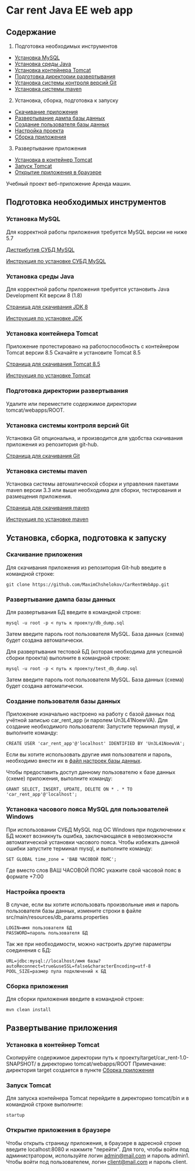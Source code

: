 # Car rent Java EE web app

## Содержание

1. Подготовка необходимых инструментов
 + [Установка MySQL](#mysql)
 + [Установка среды Java](#jdk)
 + [Установка контейнера Tomcat](#tomcat)
 + [Подготовка директории развертывания](#tom_dir)
 + [Установка системы контроля версий Git](#git)
 + [Установка системы maven](#maven)
2. Установка, сборка, подготовка к запуску
 + [Скачивание приложения](#clone)
 + [Развертывание дампа базы данных](#import)
 + [Создание пользователя базы данных](#setup_db)
 + [Настройка проекта](#set_param)
 + [Сборка приложения](#compile)
3. Развертывание приложения
 + [Установка в контейнер Tomcat](#tomcat_deploy)
 + [Запуск Tomcat](#start_tomcat)
 + [Открытие приложения в браузере](#browse)



Учебный проект веб-приложение Аренда машин.

##	Подготовка необходимых инструментов
### <a name="mysql"></a>	Установка MySQL

Для корректной работы приложения требуется MySQL версии не ниже 5.7

[Дистрибутив СУБД MySQL](https://dev.mysql.com/downloads/mysql/)

[Инструкция по установке СУБД MySQL](https://dev.mysql.com/doc/refman/8.0/en/installing.html)

### <a name="jdk"></a>	Установка среды Java

Для корректной работы приложения требуется установить Java Development Kit версии 8 (1.8)

[Страница для скачивания JDK 8](http://www.oracle.com/technetwork/java/javase/downloads/jdk8-downloads-2133151.html)

[Инструкция по установке JDK](https://docs.oracle.com/javase/8/docs/technotes/guides/install/index.html)

### <a name="tomcat"></a>	Установка контейнера Tomcat

Приложение протестировано на работоспособность с контейнером Tomcat версии 8.5
Скачайте и установите Tomcat 8.5

[Страница для скачивания Tomcat 8.5](https://tomcat.apache.org/download-70.cgi)

[Инструкция по установке Tomcat](https://tomcat.apache.org/tomcat-8.5-doc/setup.html)

### <a name="tom_dir"></a>    Подготовка директории развертывания

Удалите или переместите содержимое директории tomcat/webapps/ROOT.

### <a name="git"></a>	Установка системы контроля версий Git

Установка Git опциональна, и производится для удобства скачивания приложения из репозитория git-hub.

[Страница для скачивания Git](https://git-scm.com/downloads)

### <a name="maven"></a> Установка системы maven

Установка системы автоматической сборки и управления пакетами maven версии 3.3 или выше необходима для сборки, тестирования и размещения приложения.

[Страница для скачивания maven](https://maven.apache.org/download.cgi)

[Инструкция по установке maven](https://maven.apache.org/install.html)


## Установка, сборка, подготовка к запуску
### <a name="clone"></a>	Скачивание приложения

Для скачивания приложения из репозитория Git-hub введите в командной строке:
	
	git clone https://github.com/MaximChshelokov/CarRentWebApp.git

	
### <a name="import"></a>	Развертывание дампа базы данных

Для развертывания БД введите в командной строке:
	
	mysql -u root -p < путь к проекту/db_dump.sql
	
Затем введите пароль root пользователя MySQL. База данных (схема) будет создана автоматически.

Для развертывания тестовой БД (которая необходима для успешной сборки проекта) выполните в командной строке:
	
	mysql -u root -p < путь к проекту/test_db_dump.sql
	
Затем введите пароль root пользователя MySQL. База данных (схема) будет создана автоматически.

### <a name="setup_db"></a>	Создание пользователя базы данных

Приложение изначально настроено на работу с базой данных под учётной записью car_rent_app (и паролем Un3L41NoewVA).
Для создание необходимого пользователя:
Запустите терминал mysql, и выполните команду:
	
	CREATE USER 'car_rent_app'@'localhost' IDENTIFIED BY 'Un3L41NoewVA';
	
Если вы хотите использовать другие имя пользователя и пароль, необходимо внести их в [файл настроек базы данных](#set_param).

Чтобы предоставить доступ данному пользователю к базе данных (схеме) приложения, выполните команду:
    
    GRANT SELECT, INSERT, UPDATE, DELETE ON * . * TO 'car_rent_app'@'localhost';
    
### Установка часового пояса MySQL для пользователей Windows

При использовании СУБД MySQL под ОС Windows при подключении к БД может возникнуть ошибка, заключающаяся в невозможности автоматической установки часового пояса. Чтобы избежать данной ошибки запустите терминал mysql, и выполните команду:
    
    SET GLOBAL time_zone = 'ВАШ ЧАСОВОЙ ПОЯС';
    
Где вместо слов ВАШ ЧАСОВОЙ ПОЯС укажите свой часовой пояс в формате +7:00

### <a name="set_param"></a>	Настройка проекта

В случае, если вы хотите использовать произвольные имя и пароль пользователя базы данных, измените строки в файле src/main/resources/db_params.properties
	
	LOGIN=имя пользователя БД
	PASSWORD=пароль пользователя БД
	
Так же при необходимости, можно настроить другие параметры соединения с БД:
	
	URL=jdbc:mysql://localhost/имя базы?autoReconnect=true&useSSL=false&characterEncoding=utf-8
	POOL_SIZE=размер пула подключений к БД
	
### <a name="compile"></a>  Сборка приложения

Для сборки приложения введите в командной строке:
	
	mvn clean install
	
## Развертывание приложения
### <a name="tomcat_deploy"></a> Установка в контейнер Tomcat

Скопируйте содержимое директории путь к проекту/target/car_rent-1.0-SNAPSHOT/ в директорию tomcat/webapps/ROOT
Примечание: директория target создается в пункте [Сборка приложения](#compile)

### <a name="start_tomcat"></a>  Запуск Tomcat

Для запуска контейнера Tomcat перейдите в директорию tomcat/bin и в командной строке выполните:
    
    startup
    
### <a name="browse"></a>   Открытие приложения в браузере

Чтобы открыть страницу приложения, в браузере в адресной строке введите localhost:8080 и нажмите "перейти".
Для того, чтобы войти под администратором, используйте логин admin@mail.com и пароль admin1.
Чтобы войти под пользователем, логин client@mail.com и пароль client.

